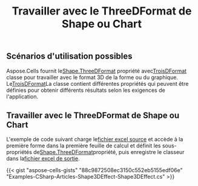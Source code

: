 ﻿---
title: Travailler avec le ThreeDFormat de Shape ou Chart
type: docs
weight: 250
url: /fr/net/working-with-the-threedformat-of-shape-or-chart/
---
## **Scénarios d'utilisation possibles**
 Aspose.Cells fournit le[Shape.ThreeDFormat](https://reference.aspose.com/cells/net/aspose.cells.drawing/shape/properties/threedformat) propriété avec[TroisDFormat](https://reference.aspose.com/cells/net/aspose.cells.drawing/threedformat) classe pour travailler avec le format 3D de la forme ou du graphique. Le[TroisDFormat](https://reference.aspose.com/cells/net/aspose.cells.drawing/threedformat)La classe contient différentes propriétés qui peuvent être définies pour obtenir différents résultats selon les exigences de l'application.
## **Travailler avec le ThreeDFormat de Shape ou Chart**
 L'exemple de code suivant charge le[fichier excel source](5115419.xlsx) et accède à la première forme dans la première feuille de calcul et définit les sous-propriétés de[Shape.ThreeDFormat](https://reference.aspose.com/cells/net/aspose.cells.drawing/shape/properties/threedformat)propriété, puis enregistre le classeur dans la[fichier excel de sortie](5115410.xlsx).



{{< gist "aspose-cells-gists" "88c9872508ec3150c552eb5155edf06e" "Examples-CSharp-Articles-Shape3DEffect-Shape3DEffect.cs" >}}
